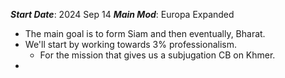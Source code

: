 ***Start Date***: 2024 Sep 14
***Main Mod***: Europa Expanded

- The main goal is to form Siam and then eventually, Bharat.
- We'll start by working towards 3% professionalism.
	- For the mission that gives us a subjugation CB on Khmer.
- 
